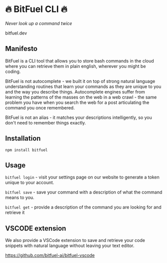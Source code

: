 # :fire: BitFuel CLI :fire:

_Never look up a command twice_

bitfuel.dev

## Manifesto

BitFuel is a CLI tool that allows you to store bash commands in the cloud where you can retrieve them in plain english, wherever you might be coding.

BitFuel is not autocomplete - we built it on top of strong natural language understanding routines that learn your commands as they are unique to you and the way you describe things. Autocomplete engines suffer from learning the patterns of the masses on the web in a web crawl - the same problem you have when you search the web for a post articulating the command you once remembered.

BitFuel is not an alias - it matches your descriptions intelligently, so you don't need to remember things exactly.

## Installation

```
npm install bitfuel
```

## Usage

`bitfuel login` - visit your settings page on our website to generate a token unique to your account.

`bitfuel save` - save your command with a description of what the command means to you.

`bitfuel get` - provide a description of the command you are looking for and retrieve it

## VSCODE extension

We also provide a VSCode extension to save and retrieve your code snippets with natural language without leaving your text editor.

https://github.com/bitfuel-ai/bitfuel-vscode
